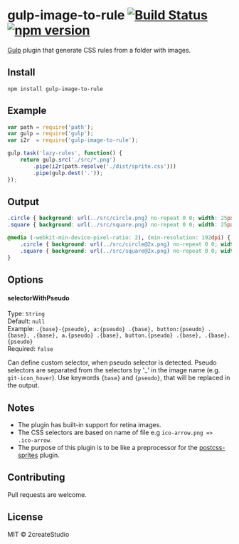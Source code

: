 # gulp-image-to-rule [![Build Status](https://travis-ci.org/2createStudio/gulp-image-to-rule.svg?branch=master)](https://travis-ci.org/2createStudio/postcss-sprites) [![npm version](https://badge.fury.io/js/gulp-image-to-rule.svg)](http://badge.fury.io/js/gulp-image-to-rule)
[Gulp](https://github.com/gulpjs/gulp) plugin that generate CSS rules from a folder with images.

## Install

```
npm install gulp-image-to-rule
```

## Example

```javascript
var path = require('path');
var gulp = require('gulp');
var i2r  = require('gulp-image-to-rule');

gulp.task('lazy-rules', function() {
	return gulp.src('./src/*.png')
		.pipe(i2r(path.resolve('./dist/sprite.css')))
		.pipe(gulp.dest('.'));
});
```

## Output
```css
.circle { background: url(../src/circle.png) no-repeat 0 0; width: 25px; height: 25px; }
.square { background: url(../src/square.png) no-repeat 0 0; width: 25px; height: 25px; }

@media (-webkit-min-device-pixel-ratio: 2), (min-resolution: 192dpi) {
	.circle { background: url(../src/circle@2x.png) no-repeat 0 0; width: 25px; height: 25px; background-size: 25px 25px; }
	.square { background: url(../src/square@2x.png) no-repeat 0 0; width: 25px; height: 25px; background-size: 25px 25px; }
}
```


## Options

#### selectorWithPseudo

Type: `String`  
Default: `null`  
Example: `.{base}-{pseudo}, a:{pseudo} .{base}, button:{pseudo} .{base}, .{base}, a.{pseudo} .{base}, button.{pseudo} .{base}, .{base}.{pseudo}`  
Required: `false`

Can define custom selector, when pseudo selector is detected. Pseudo selectors are separated from the selectors by '_' in the image name (e.g. `git-icon_hover`). Use keywords `{base}` and `{pseudo}`, that will be replaced in the output.


## Notes

- The plugin has built-in support for retina images.
- The CSS selectors are based on name of file e.g `ico-arrow.png => .ico-arrow`.
- The purpose of this plugin is to be like a preprocessor for the [postcss-sprites](https://github.com/2createStudio/postcss-sprites) plugin.

## Contributing

Pull requests are welcome.

## License
MIT © 2createStudio
